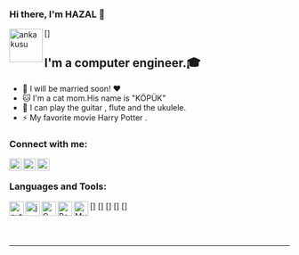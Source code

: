 
### Hi there, I'm HAZAL  👋

[<img align="left" alt="anka kusu" width="60px" src="https://github.com/hazalozbey/png/blob/main/Anka-Kusu-56653.gif" />]

## I'm  a computer engineer.🎓


- 👫 I will be married soon! ❤️
- 🐱 I'm a cat mom.His name is "KÖPÜK"
- 🎸 I can play the guitar , flute and the ukulele.
- ⚡ My favorite movie Harry Potter .



### Connect with me:


[<img align="left" alt="hazal | Twitter" width="22px" src="https://github.com/hazalozbey/png/blob/main/twitter.png" />][twitter]
[<img align="left" alt="hazal | LinkedIn" width="22px" src="https://github.com/hazalozbey/png/blob/main/linkedin.png" />][linkedin]
[<img align="left" alt="hazal | Instagram" width="22px" src="https://github.com/hazalozbey/png/blob/main/indir.jpg" />][instagram]

<br />

### Languages and Tools:

[<img align="left" alt="python" width="26px" src="https://github.com/hazalozbey/png/blob/main/Python.png" />]
[<img align="left" alt="java" width="26px" src="https://github.com/hazalozbey/png/blob/main/java.png" />]
[<img align="left" alt="C" width="26px" src="https://github.com/hazalozbey/png/blob/main/396-3965857_c-c-programming-language-logo-clipart.png" />]
[<img align="left" alt="PostgreSQL" width="26px" src="https://github.com/hazalozbey/png/blob/main/postgresql.png" />]
[<img align="left" alt="MySQL" width="26px" src="https://github.com/hazalozbey/png/blob/main/mysql.png" />]


<br />
<br />

---


[twitter]: https://twitter.com/HazalZBEY6
[instagram]: https://www.instagram.com/hzl_ozbey/
[linkedin]: https://www.linkedin.com/in/hazalozbey/
